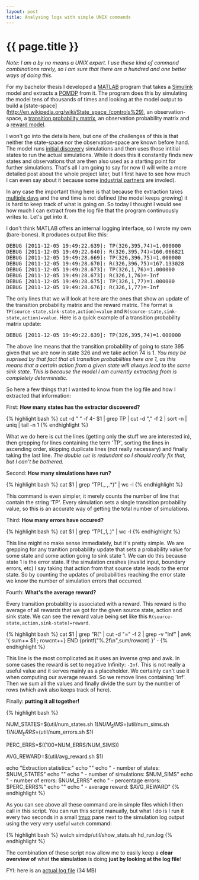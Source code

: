 ```yaml
---
layout: post
title: Analysing logs with simple UNIX commands
---
```


{{ page.title }}
================

*Note: I am a by no means a UNIX expert. I use these kind of command combinations rarely, so I am sure that there are a hundred and one better ways of doing this.*

For my bachelor thesis I developed a [MATLAB](http://www.mathworks.com/) program that takes a [Simulink](http://www.mathworks.com/products/simulink/index.html) model and extracts a [POMDP](http://en.wikipedia.org/wiki/Partially_observable_Markov_decision_process) from it. The program does this by simulating the model tens of thousands of times and looking at the model output to build a [state-space](http://en.wikipedia.org/wiki/State_space_(controls%29), an observation-space, a [transition probability matrix](http://en.wikipedia.org/wiki/Stochastic_matrix), an observation probability matrix and a [reward model](http://en.wikipedia.org/wiki/Mathematical_optimization).

I won't go into the details here, but one of the challenges of this is that neither the state-space nor the observation-space are known before hand. The model runs [initial discovery](http://en.wikipedia.org/wiki/Artificial_intelligence#Learning) simulations and then uses those intitial states to run the actual simulations. While it does this it constantly finds new states and observations that are then also used as a starting point for further simulations. That's all I am going to say for now (I will write a more detailed post about the whole project later, but I first have to see how much I can even say about it because some [industrial partners](http://www.abb.ch/) are involed).

In any case the important thing here is that because the extraction takes [multiple days](http://en.wikipedia.org/wiki/Combinatorial_explosion) and the end time is not defined (the model keeps growing) it is hard to keep track of what is going on. So today I thought I would see how much I can extract from the log file that the program continuously writes to. Let's get into it.

I don't think MATLAB offers an internal logging interface, so I wrote my own (bare-bones). It produces output like this:

<pre>
DEBUG [2011-12-05 19:49:22.639]: TP(326,395,74)=1.000000
DEBUG [2011-12-05 19:49:22.640]: R(326,395,74)=160.066821
DEBUG [2011-12-05 19:49:28.669]: TP(326,396,75)=1.000000
DEBUG [2011-12-05 19:49:28.670]: R(326,396,75)=167.133028
DEBUG [2011-12-05 19:49:28.673]: TP(326,1,76)=1.000000
DEBUG [2011-12-05 19:49:28.673]: R(326,1,76)=-Inf
DEBUG [2011-12-05 19:49:28.675]: TP(326,1,77)=1.000000
DEBUG [2011-12-05 19:49:28.676]: R(326,1,77)=-Inf
</pre>

The only lines that we will look at here are the ones that show an update of the transition probability matrix and the reward matrix. The format is `TP(source-state,sink-state,action)=value` and `R(source-state,sink-state,action)=value`. Here is a quick example of a transition probability matrix update:

<pre>
DEBUG [2011-12-05 19:49:22.639]: TP(326,395,74)=1.000000
</pre>

The above line means that the transition probability of going to state 395 given that we are now in state 326 and we take action 74 is 1. *You may be suprised by that fact that all transition probabilities here are 1, as this means that a certain action from a given state will always lead to the same sink state. This is because the model I am currently extracting from is completely deterministic.*

So here a few things that I wanted to know from the log file and how I extracted that information:

First: **How many states has the extractor discovered?**

{% highlight bash %}
cut -d " " -f 4- $1 | grep TP | cut -d "," -f 2 | sort -n | uniq | tail -n 1
{% endhighlight %}

What we do here is cut the lines (getting only the stuff we are interested in), then grepping for lines containing the term 'TP', sorting the lines in ascending order, skipping duplicate lines (not really necessary) and finally taking the last line. *The double `cut` is redundant so I should really fix that, but I can't be bothered.*

Second: **How many simulations have run?**

{% highlight bash %}
cat $1 | grep "TP(.*,.*,.*)" | wc -l
{% endhighlight %}

This command is even simpler, it merely counts the number of line that contain the string 'TP'. Every simulation sets a single transition probability value, so this is an accurate way of getting the total number of simulations.

Third: **How many errors have occured?**

{% highlight bash %}
cat $1 | grep "TP(.*,1,.*)" | wc -l
{% endhighlight %}

This line might no make sense immediately, but it's pretty simple. We are grepping for any tranition probability update that sets a probability value for some state and some action going to sink state 1. We can do this because state 1 is the error state. If the simulation crashes (invalid input, boundary errors, etc) I say taking that action from that source state leads to the error state. So by counting the updates of probabilities reaching the error state we know the number of simulation errors that occurred.

Fourth: **What's the average reward?**

Every transition probability is associated with a reward. This reward is the average of all rewards that we got for the given source state, action and sink state. We can see the reward value being set like this `R(source-state,action,sink-state)=reward`.

{% highlight bash %}
 cat $1 | grep "R(" | cut -d "=" -f 2 | grep -v "Inf" | awk \
    '{ sum+= $1 ; rowcnt++} END {printf("%.2f\n",sum/rowcnt) }' -
{% endhighlight %}

This line is the most complicated as it uses an inverse grep and awk. In some cases the reward is set to negative Infinity: `-Inf`. This is not really a useful value and it serves mainly as a placeholder. We certainly can't use it when computing our average reward. So we remove lines containing 'Inf'. Then we sum all the values and finally divide the sum by the number of rows (which awk also keeps track of here).

Finally: **putting it all together!**

{% highlight bash %}

NUM_STATES=$(util/num_states.sh $1)
NUM_SIMS=$(util/num_sims.sh $1)
NUM_ERRS=$(util/num_errors.sh $1)

PERC_ERRS=$((100*NUM_ERRS/NUM_SIMS))

AVG_REWARD=$(util/avg_reward.sh $1)

echo "Extraction statistics:"
echo ""
echo " - number of states:        $NUM_STATES"
echo ""
echo " - number of simulations:   $NUM_SIMS"
echo " - number of errors:        $NUM_ERRS"
echo " - percentage errors:       $PERC_ERRS%"
echo ""
echo " - average reward:          $AVG_REWARD"
{% endhighlight %}


As you can see above all these command are in simple files which I then call in this script. You can run this script manually, but what I do is I run it every two seconds in a small [tmux](http://tmux.sourceforge.net/) pane next to the simulation log output using the very very useful `watch` command:

{% highlight bash %}
watch simdp/util/show_stats.sh hd_run.log
{% endhighlight %}

The combination of these script now allow me to easily keep a **clear overview of** what **the simulation** is doing **just by looking at the log file**!

FYI: here is an [actual log file](http://o1iver.net/media/hd_run.log) (34 MB)


